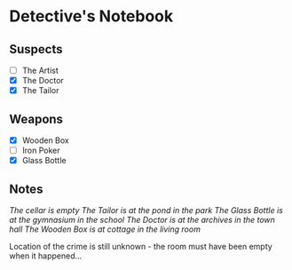 # Detective's Notebook

## Suspects
- [ ] The Artist
- [X] The Doctor
- [X] The Tailor

## Weapons
- [X] Wooden Box
- [ ] Iron Poker
- [X] Glass Bottle

## Notes
*The cellar is empty
 The Tailor is at the pond in the park
 The Glass Bottle is at the gymnasium in the school
 The Doctor is at the archives in the town hall 
 The Wooden Box is at cottage in the living room*

Location of the crime is still unknown - the room must have been empty when it happened...
